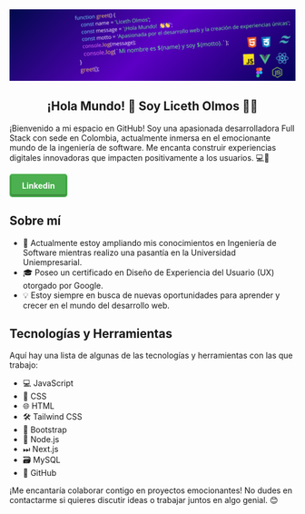 <div align="center">
  <img src="function greet() {.png" alt="Portada del proyecto" >
</div>
<h2 align="center"> ¡Hola Mundo! 👋 Soy Liceth Olmos 👨‍💻 </h2>

¡Bienvenido a mi espacio en GitHub! Soy una apasionada desarrolladora Full Stack con sede en Colombia, actualmente inmersa en el emocionante mundo de la ingeniería de software. Me encanta construir experiencias digitales innovadoras que impacten positivamente a los usuarios. 💻🌟

<a href="https:https://www.linkedin.com/in/liceth-olmos/" style="text-decoration: none;">
  <div style="
    display: inline-block;
    padding: 10px 20px;
    background-color: #4CAF50;
    color: white;
    font-weight: bold;
    border-radius: 5px;
    border: 2px solid #4CAF50;
    text-align: center;
    cursor: pointer;
    box-shadow: inset 0px -2px 0px 1px rgba(0, 0, 0, 0.2);
    transition: background-color 0.3s ease-in-out;
  "
  onmouseover="this.style.backgroundColor='#45a049';" 
  onmouseout="this.style.backgroundColor='#4CAF50';">
   Linkedin
  </div>
</a>





## Sobre mí

- 🚀 Actualmente estoy ampliando mis conocimientos en Ingeniería de Software mientras realizo una pasantía en la Universidad Uniempresarial.
- 🎓 Poseo un certificado en Diseño de Experiencia del Usuario (UX) otorgado por Google.
- 💡 Estoy siempre en busca de nuevas oportunidades para aprender y crecer en el mundo del desarrollo web.

## Tecnologías y Herramientas

Aquí hay una lista de algunas de las tecnologías y herramientas con las que trabajo:

- 💻 JavaScript
- 🎨 CSS
- 🌐 HTML
- 🛠 Tailwind CSS
- 🔧 Bootstrap
- 🚀 Node.js
- ⏭ Next.js
- 🗃 MySQL
- 🐙 GitHub

¡Me encantaría colaborar contigo en proyectos emocionantes! No dudes en contactarme si quieres discutir ideas o trabajar juntos en algo genial. 😊

